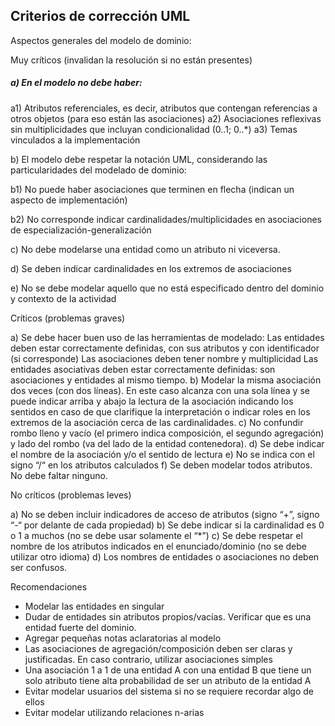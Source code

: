 ## Criterios de corrección UML

Aspectos generales del modelo de dominio:

Muy críticos (invalidan la resolución si no están presentes)

##### a) En el modelo no debe haber:
a1) Atributos referenciales, es decir, atributos que contengan referencias a otros objetos (para eso están las asociaciones)
a2) Asociaciones reflexivas sin multiplicidades que incluyan condicionalidad (0..1; 0..*)
a3) Temas vinculados a la implementación

b) El modelo debe respetar la notación UML, considerando las particularidades del modelado de dominio:

b1) No puede haber asociaciones que terminen en flecha (indican un aspecto de implementación)

b2) No corresponde indicar cardinalidades/multiplicidades en asociaciones de especialización-generalización

c) No debe modelarse una entidad como un atributo ni viceversa.

d) Se deben indicar cardinalidades en los extremos de asociaciones

e) No se debe modelar aquello que no está especificado dentro del dominio y contexto de la actividad

Críticos (problemas graves)

a) Se debe hacer buen uso de las herramientas de modelado:
Las entidades deben estar correctamente definidas, con sus atributos y con identificador (si corresponde)
Las asociaciones deben tener nombre y multiplicidad
Las entidades asociativas deben estar correctamente definidas: son asociaciones y entidades al mismo tiempo.
b) Modelar la misma asociación dos veces (con dos líneas). En este caso alcanza con una sola línea y se puede indicar arriba y abajo la lectura de la asociación indicando los sentidos en caso de que clarifique la interpretación o indicar roles en los extremos de la asociación cerca de las cardinalidades.
c) No confundir rombo lleno y vacío (el primero indica composición, el segundo agregación) y lado del rombo (va del lado de la entidad contenedora).
d) Se debe indicar el nombre de la asociación y/o el sentido de lectura
e) No se indica con el signo “/“ en los atributos calculados
f) Se deben modelar todos atributos. No debe faltar ninguno.

No críticos (problemas leves)

a) No se deben incluir indicadores de acceso de atributos (signo “+”, signo “-“ por delante de cada propiedad)
b) Se debe indicar si la cardinalidad es 0 o 1 a muchos (no se debe usar solamente el “*”)
c) Se debe respetar el nombre de los atributos indicados en el enunciado/dominio (no se debe utilizar otro idioma)
d) Los nombres de entidades o asociaciones no deben ser confusos.

Recomendaciones

- Modelar las entidades en singular
- Dudar de entidades sin atributos propios/vacías. Verificar que es una entidad fuerte del dominio.
- Agregar pequeñas notas aclaratorias al modelo
- Las asociaciones de agregación/composición deben ser claras y justificadas. En caso contrario, utilizar asociaciones simples
- Una asociación 1 a 1 de una entidad A con una entidad B que tiene un solo atributo tiene alta probabilidad de ser un atributo de la entidad A
- Evitar modelar usuarios del sistema si no se requiere recordar algo de ellos
- Evitar modelar utilizando relaciones n-arias
